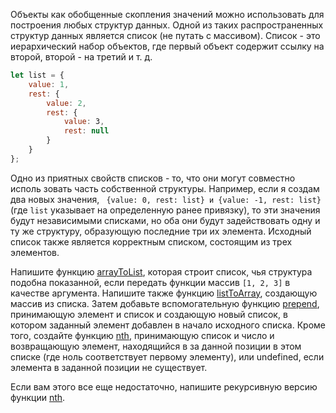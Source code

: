 Объекты как обобщенные скопления значений можно использовать для построения любых структур данных. Одной из таких распространенных структур данных является список (не путать с массивом). Список - это иерархический набор объектов, где первый объект содержит ссылку на
второй, второй - на третий и т. д.

``` js
let list = {
    value: 1,
    rest: {
        value: 2,
        rest: {
            value: З,
            rest: null
        }
    } 
};
```

Одно из приятных свойств списков - то, что они могут совместно исполь­ зовать часть собственной структуры. Например, если я создам два новых значения, ` {value: 0, rest: list} и {value: -1, rest: list}` (где `list` указывает на определенную ранее привязку), то эти значения будут независимыми списками, но оба они будут задействовать одну и ту же структуру, образующую последние три их элемента. Исходный список также является корректным списком, состоящим из трех элементов.

Напишите функцию [arrayToList](arrayToList.js), которая строит список, чья структура подобна показанной, если передать функции массив `[1, 2, 3]` в качестве аргумента. Напишите также функцию [listToArray](listToArray.js), создающую массив из списка. Затем добавьте вспомогательную функцию [prepend](prepend.js), принимающую элемент и список и создающую новый список, в котором заданный элемент добавлен в начало исходного списка. Кроме того, создайте функцию [nth](nth.js), принимающую список и число и возвращающую элемент, находящийся в за­ данной позиции в этом списке (где ноль соответствует первому элементу), или undefined, если элемента в заданной позиции не существует.

Если вам этого все еще недостаточно, напишите рекурсивную версию функ­ции [nth](nthRecursive.js).